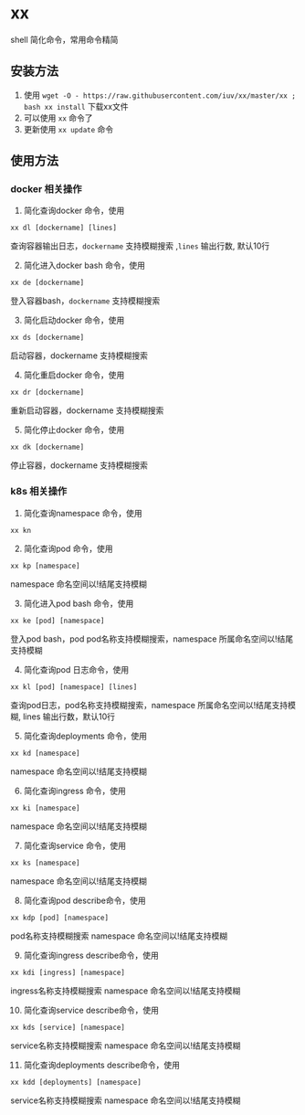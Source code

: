 # xx
shell 简化命令，常用命令精简
## 安装方法
1. 使用 `wget -O - https://raw.githubusercontent.com/iuv/xx/master/xx ; bash xx install` 下载xx文件
2. 可以使用 `xx` 命令了
3. 更新使用 `xx update` 命令

## 使用方法
### docker 相关操作
1. 简化查询docker 命令，使用  
```shell
xx dl [dockername] [lines]
```
查询容器输出日志，`dockername` 支持模糊搜索 ,`lines` 输出行数, 默认10行

2. 简化进入docker bash 命令，使用  
```shell
xx de [dockername]
```
登入容器bash，`dockername` 支持模糊搜索

3. 简化启动docker 命令，使用
```shell
xx ds [dockername]
```
启动容器，dockername 支持模糊搜索

4. 简化重启docker 命令，使用
```shell
xx dr [dockername]
```
重新启动容器，dockername 支持模糊搜索

5. 简化停止docker 命令，使用
```shell
xx dk [dockername]
```
停止容器，dockername 支持模糊搜索

### k8s 相关操作

1. 简化查询namespace 命令，使用
```shell
xx kn
```

2. 简化查询pod 命令，使用
```shell
xx kp [namespace]
```
namespace 命名空间以!结尾支持模糊

3. 简化进入pod bash 命令，使用
```shell
xx ke [pod] [namespace]
```
登入pod bash，pod pod名称支持模糊搜索，namespace 所属命名空间以!结尾支持模糊

4. 简化查询pod 日志命令，使用
```shell
xx kl [pod] [namespace] [lines]
```
查询pod日志，pod名称支持模糊搜索，namespace 所属命名空间以!结尾支持模糊, lines 输出行数，默认10行

5. 简化查询deployments 命令，使用
```shell
xx kd [namespace]
```
namespace 命名空间以!结尾支持模糊

6. 简化查询ingress 命令，使用
```shell
xx ki [namespace]
```
namespace 命名空间以!结尾支持模糊

7. 简化查询service 命令，使用
```shell
xx ks [namespace]
```
namespace 命名空间以!结尾支持模糊

8. 简化查询pod describe命令，使用
```shell
xx kdp [pod] [namespace]
```
pod名称支持模糊搜索 namespace 命名空间以!结尾支持模糊

9. 简化查询ingress describe命令，使用
```shell
xx kdi [ingress] [namespace]
```
ingress名称支持模糊搜索 namespace 命名空间以!结尾支持模糊

10. 简化查询service describe命令，使用
```shell
xx kds [service] [namespace]
```
service名称支持模糊搜索 namespace 命名空间以!结尾支持模糊

11. 简化查询deployments describe命令，使用
```shell
xx kdd [deployments] [namespace]
```
service名称支持模糊搜索 namespace 命名空间以!结尾支持模糊
 
